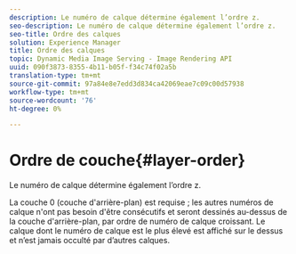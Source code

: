 ```yaml
---
description: Le numéro de calque détermine également l’ordre z.
seo-description: Le numéro de calque détermine également l’ordre z.
seo-title: Ordre des calques
solution: Experience Manager
title: Ordre des calques
topic: Dynamic Media Image Serving - Image Rendering API
uuid: 090f3873-8355-4b11-b05f-f34c74f02a5b
translation-type: tm+mt
source-git-commit: 97a84e8e7edd3d834ca42069eae7c09c00d57938
workflow-type: tm+mt
source-wordcount: '76'
ht-degree: 0%

---
```



# Ordre de couche{#layer-order}

Le numéro de calque détermine également l’ordre z.

La couche 0 (couche d&#39;arrière-plan) est requise ; les autres numéros de calque n&#39;ont pas besoin d&#39;être consécutifs et seront dessinés au-dessus de la couche d&#39;arrière-plan, par ordre de numéro de calque croissant. Le calque dont le numéro de calque est le plus élevé est affiché sur le dessus et n’est jamais occulté par d’autres calques.

